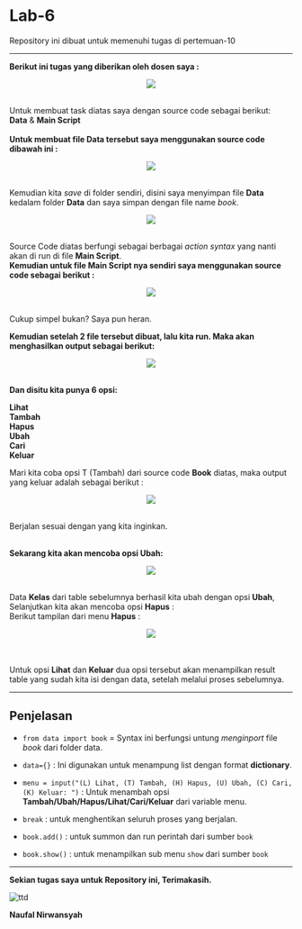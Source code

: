 # Lab-6
Repository ini dibuat untuk memenuhi tugas di pertemuan-10 <br>
***

**Berikut ini tugas yang diberikan oleh dosen saya :** <br>

<div align="center">
<img src="images/lab6task.png" >
</div> <br>

Untuk membuat task diatas saya dengan source code sebagai berikut: <br>
**Data** & **Main Script**
<br>
<br>
**Untuk membuat file **Data** tersebut saya menggunakan source code dibawah ini :** <br>

<div align="center">
<img src="images/booksc.png" >
</div> <br>

Kemudian kita *save* di folder sendiri, disini saya menyimpan file **Data** kedalam folder **Data** dan saya simpan dengan file name *book*. <br>

<div align="center">
<img src="images/data1.png" >
</div> <br>

Source Code diatas berfungi sebagai berbagai *action syntax* yang nanti akan di run di file **Main Script**.
<br>
**Kemudian untuk file **Main Script** nya sendiri saya menggunakan source code sebagai berikut :**

<div align="center">
<img src="images/main.png" >
</div> <br>

Cukup simpel bukan? Saya pun heran. <br>

**Kemudian setelah 2 file tersebut dibuat, lalu kita run. Maka akan menghasilkan output sebagai berikut:**
<div align="center">
<img src="images/result.png" >
</div> <br>

**Dan disitu kita punya 6 opsi:** <br>

**Lihat** <br>
**Tambah** <br>
**Hapus** <br>
**Ubah** <br>
**Cari** <br>
**Keluar** <br>

Mari kita coba opsi T (Tambah) dari source code **Book** diatas, maka output yang keluar adalah sebagai berikut : <br>

<div align="center">
<img src="images/tambah.png" >
</div> <br>

Berjalan sesuai dengan yang kita inginkan. <br>
<br>

**Sekarang kita akan mencoba opsi **Ubah**:** <br>

<div align="center">
<img src="images/ubah.png" >
</div> <br>

Data **Kelas** dari table sebelumnya berhasil kita ubah dengan opsi **Ubah**, Selanjutkan kita akan mencoba opsi **Hapus** : <br>
Berikut tampilan dari menu **Hapus** : <br>

<div align="center">
<img src="images/hapus.png" >
</div> <br>
<br>

Untuk opsi **Lihat** dan **Keluar** dua opsi tersebut akan menampilkan result table yang sudah kita isi dengan data, setelah melalui proses sebelumnya.

***
## Penjelasan

- `from data import book` = Syntax ini berfungsi untung *menginport* file *book* dari folder data.

- `data={}` : Ini digunakan untuk menampung list dengan format **dictionary**. <br>

- `menu = input("(L) Lihat, (T) Tambah, (H) Hapus, (U) Ubah, (C) Cari, (K) Keluar: ")` : Untuk menambah opsi **Tambah/Ubah/Hapus/Lihat/Cari/Keluar** dari variable menu. <br>

- `break` : untuk menghentikan seluruh proses yang berjalan. <br>

- `book.add()` : untuk summon dan run perintah dari sumber `book`

- `book.show()` : untuk menampilkan sub menu `show` dari sumber `book`

***
**Sekian tugas saya untuk Repository ini, Terimakasih.**
<br>

![ttd](images/tttd.png)
<br>

**Naufal Nirwansyah**
